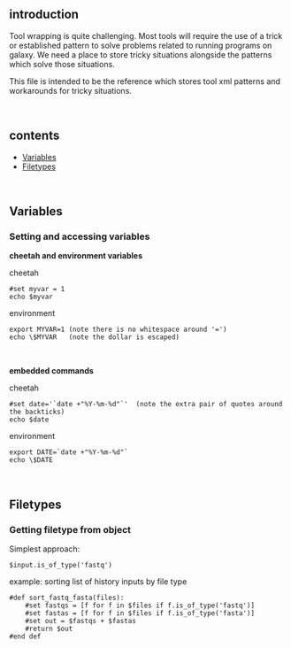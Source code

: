 
## introduction

Tool wrapping is quite challenging. 
Most tools will require the use of a trick or established pattern to solve problems related to running programs on galaxy. 
We need a place to store tricky situations alongside the patterns which solve those situations.

This file is intended to be the reference which stores tool xml patterns and workarounds for tricky situations.

<br>

## contents
* [Variables](#variables)
* [Filetypes](#filetypes)

<br>

## Variables

### Setting and accessing variables

**cheetah and environment variables**

cheetah

```
#set myvar = 1
echo $myvar  
```


environment
```
export MYVAR=1 (note there is no whitespace around '=')
echo \$MYVAR   (note the dollar is escaped)
```

<br>

**embedded commands**

cheetah 

```
#set date='`date +"%Y-%m-%d"`'  (note the extra pair of quotes around the backticks)
echo $date 
```

environment

```
export DATE=`date +"%Y-%m-%d"`
echo \$DATE
```

<br>

## Filetypes

### Getting filetype from object

Simplest approach:
```
$input.is_of_type('fastq')
```

example: sorting list of history inputs by file type
```
#def sort_fastq_fasta(files):
    #set fastqs = [f for f in $files if f.is_of_type('fastq')]
    #set fastas = [f for f in $files if f.is_of_type('fasta')]
    #set out = $fastqs + $fastas
    #return $out
#end def
```


